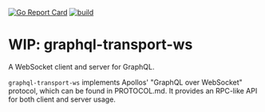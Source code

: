 [![Go Report Card](https://goreportcard.com/badge/github.com/zaba505/graphql-transport-ws)](https://goreportcard.com/report/github.com/zaba505/graphql-transport-ws)
[![build](https://github.com/Zaba505/graphql-transport-ws/workflows/Go/badge.svg)](https://github.com/Zaba505/graphql-transport-ws/actions)

# WIP: graphql-transport-ws
A WebSocket client and server for GraphQL.

`graphql-transport-ws` implements Apollos' "GraphQL over WebSocket" protocol,
which can be found in PROTOCOL.md. It provides an RPC-like API for both
client and server usage.
